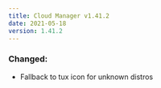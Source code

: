 ```yaml
---
title: Cloud Manager v1.41.2
date: 2021-05-18
version: 1.41.2
---
```


### Changed:

- Fallback to tux icon for unknown distros
